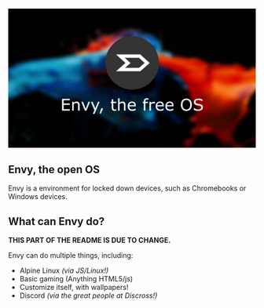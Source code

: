 ![Envy logo](envy.jpg)

## Envy, the open OS
Envy is a environment for locked down devices, such as Chromebooks or Windows devices.

## What can Envy do?
**THIS PART OF THE README IS DUE TO CHANGE.**

  Envy can do multiple things, including:
  
  * Alpine Linux *(via JS/Linux!)*
  * Basic gaming (Anything HTML5/js)
  * Customize itself, with wallpapers!
  * Discord *(via the great people at Discross!)*
